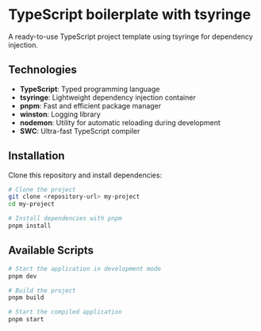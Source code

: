 # TypeScript boilerplate with tsyringe

A ready-to-use TypeScript project template using tsyringe for dependency injection.

## Technologies

- **TypeScript**: Typed programming language
- **tsyringe**: Lightweight dependency injection container
- **pnpm**: Fast and efficient package manager
- **winston**: Logging library
- **nodemon**: Utility for automatic reloading during development
- **SWC**: Ultra-fast TypeScript compiler

## Installation

Clone this repository and install dependencies:

```bash
# Clone the project
git clone <repository-url> my-project
cd my-project

# Install dependencies with pnpm
pnpm install
```

## Available Scripts

```bash
# Start the application in development mode
pnpm dev

# Build the project
pnpm build

# Start the compiled application
pnpm start
```



